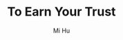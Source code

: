 --- 
slug: "to-earn-your-trust"
title: "To Earn Your Trust"
publishdate: "2018-12-17"
src: "https://365manga.net/manga/to-earn-your-trust"
author: "Mi Hu"
image: "https://data.365manga.net/images/thumbnails/32746-to-earn-your-trust.jpg"
tags: ["Comedy","Sci fi","Shounen ai","Supernatural"]
chapters: ["Chapter 4: Earth Food ","Chapter 3: Becoming A Lover ","Chapter 2: Arrival ","Chapter 1: 100 Year Old Alien Boy"]
chapterlinks: ["https://365manga.net/to-earn-your-trust/chapter-4.html","https://365manga.net/to-earn-your-trust/chapter-3.html","https://365manga.net/to-earn-your-trust/chapter-2.html","https://365manga.net/to-earn-your-trust/chapter-1.html"]
description: "Nanxing xuan, upon reaching adulthood, is tasked by his father, the king of Neptune to bring back a treasured spar that has been lost for 100 years. He now has to retrieve it from college student Nan Kaifeng,but first, he has to gain his trust. The problem is, that the only things he know about human interaction is from a book borrowed from his sister called 'Indulgence,Beauty and Seduction'."
---